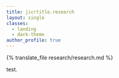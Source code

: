```yaml
---
title: jicrtitle.research
layout: single
classes:
  - landing
  - dark-theme
author_profile: true
---
```


{% translate_file research/research.md %}

test.